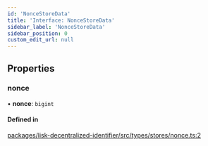 ```yaml
---
id: 'NonceStoreData'
title: 'Interface: NonceStoreData'
sidebar_label: 'NonceStoreData'
sidebar_position: 0
custom_edit_url: null
---
```


## Properties

### nonce

• **nonce**: `bigint`

#### Defined in

[packages/lisk-decentralized-identifier/src/types/stores/nonce.ts:2](https://github.com/aldhosutra/lisk-did/blob/dbe4f6c/packages/lisk-decentralized-identifier/src/types/stores/nonce.ts#L2)
